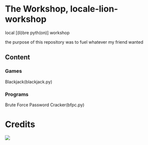 # The Workshop, locale-lion-workshop
local [(li)bre pyth(on)] workshop

the purpose of this repository was to fuel whatever my friend wanted

## Content
### Games
Blackjack(blackjack.py)

### Programs
Brute Force Password Cracker(bfpc.py)

# Credits
<a href="https://github.com/derpydrag0nite/locale-lion-game/graphs/contributors">
<img src="https://contrib.rocks/image?repo=derpydrag0nite/locale-lion-game" />
</a>



